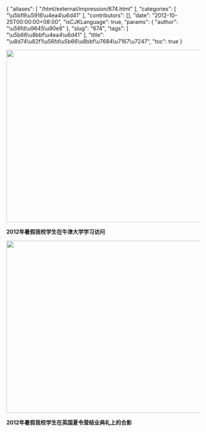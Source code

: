 {
    "aliases": [
        "/html/external/impression/674.html"
    ],
    "categories": [
        "\u5bf9\u5916\u4ea4\u6d41"
    ],
    "contributors": [],
    "date": "2012-10-25T00:00:00+08:00",
    "isCJKLanguage": true,
    "params": {
        "author": "\u56fd\u9645\u90e8"
    },
    "slug": "674",
    "tags": [
        "\u5b66\u8bbf\u4ea4\u6d41"
    ],
    "title": "\u8d74\u82f1\u56fd\u5b66\u8bbf\u7684\u7167\u7247",
    "toc": true
}

<img
    src="https://cdn.tfls.online/mirror/full/8da3fc531e4eaae4149d59c4216e06da6a97cba8.jpg"
    style="display:block;margin-left:auto;margin-right:auto;"
    decoding="async"
    fetchpriority="auto"
    loading="lazy"
    height="450"
    width="600"
/>

**2012年暑假我校学生在牛津大学学习访问**

**<img
    src="https://cdn.tfls.online/mirror/full/7a6647bef31e30c97836e343ada6ddb7768edb66.jpg"
    style="display:block;margin-left:auto;margin-right:auto;"
    decoding="async"
    fetchpriority="auto"
    loading="lazy"
    height="450"
    width="600"
/>**

**2012年暑假我校学生在英国夏令营结业典礼上的合影**

